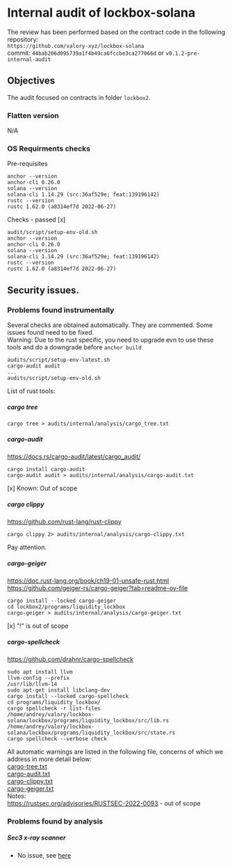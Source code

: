 # Internal audit of lockbox-solana
The review has been performed based on the contract code in the following repository:<br>
`https://github.com/valory-xyz/lockbox-solana` <br>
commit: `44bab206d095739a1f4b49ca6fccbe3ca277066d` or `v0.1.2-pre-internal-audit`<br> 

## Objectives
The audit focused on contracts in folder `lockbox2`.

### Flatten version
N/A

### OS Requirments checks
Pre-requisites
```
anchor --version
anchor-cli 0.26.0
solana --version
solana-cli 1.14.29 (src:36af529e; feat:139196142)
rustc --version
rustc 1.62.0 (a8314ef7d 2022-06-27)
```
Checks - passed [x]
```
audit/script/setup-env-old.sh
anchor --version
anchor-cli 0.26.0
solana --version
solana-cli 1.14.29 (src:36af529e; feat:139196142)
rustc --version
rustc 1.62.0 (a8314ef7d 2022-06-27)
```


## Security issues.
### Problems found instrumentally
Several checks are obtained automatically. They are commented. Some issues found need to be fixed. <br>
Warning: Due to the rust specific, you need to upgrade evn to use these tools and do a downgrade before `anchor build` 
```
audits/script/setup-env-latest.sh
cargo-audit audit
...
audits/script/setup-env-old.sh 
```
List of rust tools:
##### cargo tree
```
cargo tree > audits/internal/analysis/cargo_tree.txt
```
##### cargo-audit
https://docs.rs/cargo-audit/latest/cargo_audit/
```
cargo install cargo-audit
cargo-audit audit > audits/internal/analysis/cargo-audit.txt
```
[x] Known: Out of scope

##### cargo clippy 
https://github.com/rust-lang/rust-clippy
```
cargo clippy 2> audits/internal/analysis/cargo-clippy.txt
```
Pay attention.

##### cargo-geiger
https://doc.rust-lang.org/book/ch19-01-unsafe-rust.html
https://github.com/geiger-rs/cargo-geiger?tab=readme-ov-file
```
cargo install --locked cargo-geiger
cd lockbox2/programs/liquidity_lockbox
cargo-geiger > audits/internal/analysis/cargo-geiger.txt
```
[x] "!" is out of scope

##### cargo-spellcheck
https://github.com/drahnr/cargo-spellcheck
```
sudo apt install llvm
llvm-config --prefix 
/usr/lib/llvm-14
sudo apt-get install libclang-dev
cargo install --locked cargo-spellcheck
cd programs/liquidity_lockbox/
cargo spellcheck -r list-files
/home/andrey/valory/lockbox-solana/lockbox/programs/liquidity_lockbox/src/lib.rs
/home/andrey/valory/lockbox-solana/lockbox/programs/liquidity_lockbox/src/state.rs
cargo spellcheck --verbose check
```
All automatic warnings are listed in the following file, concerns of which we address in more detail below: <br>
[cargo-tree.txt](https://github.com/valory-xyz/lockbox-solana//blob/main/lockbox/audits/internal/analysis/cargo-tree.txt) <br>
[cargo-audit.txt](https://github.com/valory-xyz/lockbox-solana//blob/main/lockbox/audits/internal/analysis/cargo-audit.txt) <br>
[cargo-clippy.txt](https://github.com/valory-xyz/lockbox-solana//blob/main/lockbox/audits/internal/analysis/cargo-clippy.txt) <br>
[cargo-geiger.txt](https://github.com/valory-xyz/lockbox-solana//blob/main/lockbox/audits/internal/analysis/cargo-geiger.txt) <br>
Notes: <br>
https://rustsec.org/advisories/RUSTSEC-2022-0093 - out of scope



### Problems found by analysis
##### Sec3 x-ray scanner
- No issue, see [here](https://github.com/valory-xyz/lockbox-solana//blob/main/lockbox/audits/internal/analysis/sec3-report-12-01-24-lockbox2.PNG)


